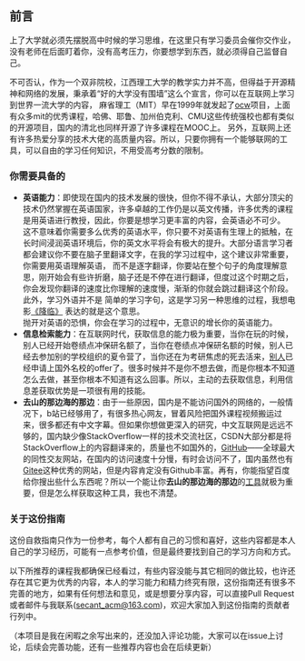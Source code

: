 ## 前言

上了大学就必须先摆脱高中时候的学习思维，在这里只有学习委员会催你交作业，没有老师在后面盯着你，没有高考压力，你要想学到东西，就必须得自己监督自己。

不可否认，作为一个双非院校，江西理工大学的教学实力并不高，但得益于开源精神和网络的发展，秉承着“好的大学没有围墙”这么个宣言，你可以在互联网上学习到世界一流大学的内容，
麻省理工（MIT）早在1999年就发起了[ocw](https://ocw.mit.edu/)项目，上面有众多mit的优秀课程，哈佛、耶鲁、加州伯克利、CMU这些传统强校也都有类似的开源项目，国内的清北也同样开源了许多课程在MOOC上。
另外，互联网上还有许多热爱分享的技术大佬的高质量内容。所以，只要你拥有一个能够联网的工具，可以自由的学习任何知识，不用受高考分数的限制。
### 你需要具备的
* **英语能力**：即使现在国内的技术发展的很快，但你不得不承认，大部分顶尖的技术仍然掌握在英语国家，许多卓越的工作仍是以英文传播，许多优秀的课程是用英语进行教授，因此，你要是想学习更丰富的内容，会英语必不可少。  
  这不意味着你需要多么优秀的英语水平，你只要不对英语有生理上的抵触，在长时间浸润英语环境后，你的英文水平将会有极大的提升。大部分语言学习者都会建议你不要在脑子里翻译文字，在我的学习过程中，这个建议非常重要，你需要用英语理解英语，
  而不是逐字翻译，你要站在整个句子的角度理解意思，刚开始会有些许折磨，脑子还是不停在进行翻译，但度过这个时期之后，你会发现你翻译的速度比你理解的速度慢，渐渐的你就会跳过翻译这个阶段。此外，学习外语并不是
简单的学习字句，这是学习另一种思维的过程，我想电影[《降临》](https://movie.douban.com/subject/21324900/) 表达的就是这个意思。  
抛开对英语的恐惧，你会在学习的过程中，无意识的增长你的英语能力。
* **信息检索能力**：在互联网时代，获取信息的能力极为重要，当你在玩的时候，别人已经开始卷绩点冲保研名额了，当你在卷绩点冲保研名额的时候，别人已经去参加别的学校组织的夏令营了，当你还在为考研焦虑的死去活来，[别人](https://www.bilibili.com/video/BV1Wg4y1T7Jg/?spm_id_from=333.337.search-card.all.click)已经申请上国外名校的offer了。很多时候并不是你不想去做，而是你根本不知道怎么去做，甚至你根本不知道有这么回事。所以，主动的去获取信息，利用信息差获取优势是一项很有用的技能。
* **去山的那边海的那边**：由于一些原因，国内是不能访问国外的网络的，一般情况下，b站已经够用了，有很多热心网友，冒着风险把国外课程视频搬运过来，很多都还有中文字幕。但如果你想做更深入的研究，中文互联网是远远不够的，国内缺少像StackOverflow一样的技术交流社区，CSDN大部分都是将StackOverflow上的内容翻译来的，质量也不如国外的，[GitHub](github.com)——全球最大的同性交友网站，在国内的访问速度十分慢，有时会访问不了，国内虽然也有[Gitee](https://gitee.com/)这种优秀的网站，但是内容肯定没有Github丰富。再有，你能指望百度给你搜出些什么东西呢？所以一个能让你**去山的那边海的那边**的[工具](how/secret/tool.md)就极为重要，但是怎么样获取这种工具，我也不清楚。
### 关于这份指南
这份自救指南只作为一份参考，每个人都有自己的习惯和喜好，这些内容都是本人自己的学习经历，可能有一点参考价值，但是最终要找到自己的学习方向和方式。

以下所推荐的课程我都确保已经看过，有些内容没能与其它相同的做比较，也许还存在其它更为优秀的内容，本人的学习能力和精力终究有限，这份指南还有很多不完善的地方，如果有任何想法和意见，或是想要分享内容，可以直接Pull Request或者邮件与我联系(secant_acm@163.com)，欢迎大家加入到这份指南的贡献者行列中。

（本项目是我在闲暇之余写出来的，还没加入评论功能，大家可以在issue上讨论，后续会完善功能，还有一些推荐内容也会在后续更新）
